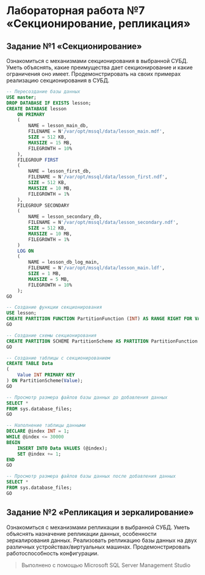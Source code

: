 # Лабораторная работа №7 «Секционирование, репликация»

## Задание №1 «Секционирование»

Ознакомиться с механизмами секционирования в выбранной СУБД. Уметь объяснять, какие преимущества дает секционирование и 
какие ограничения оно имеет. Продемонстрировать на своих примерах реализацию секционирования в СУБД.

```sql
-- Пересоздание базы данных
USE master;
DROP DATABASE IF EXISTS lesson;
CREATE DATABASE lesson
    ON PRIMARY
    (
        NAME = lesson_main_db,
        FILENAME = N'/var/opt/mssql/data/lesson_main.mdf',
        SIZE = 512 KB,
        MAXSIZE = 15 MB,
        FILEGROWTH = 10%
    ),
    FILEGROUP FIRST
    (
        NAME = lesson_first_db,
        FILENAME = N'/var/opt/mssql/data/lesson_first.ndf',
        SIZE = 512 KB,
        MAXSIZE = 10 MB,
        FILEGROWTH = 1%
    ),
    FILEGROUP SECONDARY
    (
        NAME = lesson_secondary_db,
        FILENAME = N'/var/opt/mssql/data/lesson_secondary.ndf',
        SIZE = 512 KB,
        MAXSIZE = 10 MB,
        FILEGROWTH = 1%
    )
    LOG ON
    (
        NAME = lesson_db_log_main,
        FILENAME = N'/var/opt/mssql/data/lesson_main.ldf',
        SIZE = 1 MB,
        MAXSIZE = 5 MB,
        FILEGROWTH = 10%
    );
GO

-- Создание функции секционирования
USE lesson;
CREATE PARTITION FUNCTION PartitionFunction (INT) AS RANGE RIGHT FOR VALUES (10000);
GO

-- Создание схемы секционирования
CREATE PARTITION SCHEME PartitionScheme AS PARTITION PartitionFunction TO (FIRST, SECONDARY);
GO

-- Создание таблицы с секционированием
CREATE TABLE Data
(
    Value INT PRIMARY KEY 
) ON PartitionScheme(Value);
GO

-- Просмотр размера файлов базы данных до добавления данных
SELECT * 
FROM sys.database_files; 
GO

-- Наполнение таблицы данными
DECLARE @index INT = 1;
WHILE @index <= 30000
BEGIN
    INSERT INTO Data VALUES (@index);
    SET @index += 1;
END
GO

-- Просмотр размера файлов базы данных после добавления данных
SELECT * 
FROM sys.database_files; 
GO
```

## Задание №2 «Репликация и зеркалирование»

Ознакомиться с механизмами репликации в выбранной СУБД. Уметь объяснять назначение репликации данных, особенности
зеркалирования данных. Реализовать репликацию базы данных на двух различных устройствах/виртуальных машинах.
Продемонстрировать работоспособность конфигурации.

> Выполнено с помощью Microsoft SQL Server Management Studio